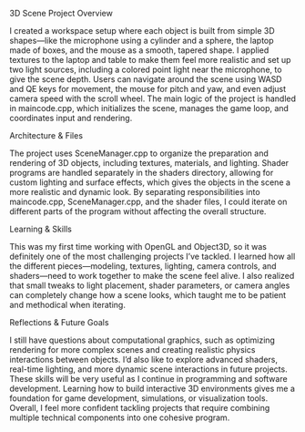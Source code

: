 3D Scene Project
Overview

I created a workspace setup where each object is built from simple 3D shapes—like the microphone using a cylinder and a sphere, the laptop made of boxes, and the mouse as a smooth, tapered shape. I applied textures to the laptop and table to make them feel more realistic and set up two light sources, including a colored point light near the microphone, to give the scene depth. Users can navigate around the scene using WASD and QE keys for movement, the mouse for pitch and yaw, and even adjust camera speed with the scroll wheel. The main logic of the project is handled in maincode.cpp, which initializes the scene, manages the game loop, and coordinates input and rendering.

Architecture & Files

The project uses SceneManager.cpp to organize the preparation and rendering of 3D objects, including textures, materials, and lighting. Shader programs are handled separately in the shaders directory, allowing for custom lighting and surface effects, which gives the objects in the scene a more realistic and dynamic look. By separating responsibilities into maincode.cpp, SceneManager.cpp, and the shader files, I could iterate on different parts of the program without affecting the overall structure.

Learning & Skills

This was my first time working with OpenGL and Object3D, so it was definitely one of the most challenging projects I’ve tackled. I learned how all the different pieces—modeling, textures, lighting, camera controls, and shaders—need to work together to make the scene feel alive. I also realized that small tweaks to light placement, shader parameters, or camera angles can completely change how a scene looks, which taught me to be patient and methodical when iterating.

Reflections & Future Goals

I still have questions about computational graphics, such as optimizing rendering for more complex scenes and creating realistic physics interactions between objects. I’d also like to explore advanced shaders, real-time lighting, and more dynamic scene interactions in future projects. These skills will be very useful as I continue in programming and software development. Learning how to build interactive 3D environments gives me a foundation for game development, simulations, or visualization tools. Overall, I feel more confident tackling projects that require combining multiple technical components into one cohesive program.

